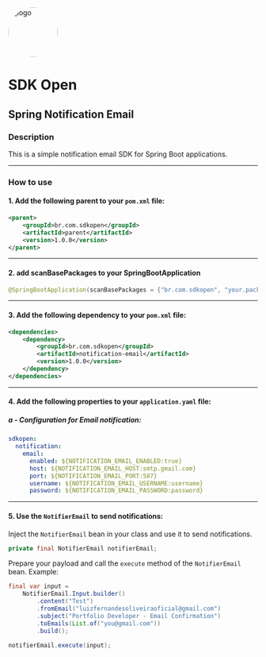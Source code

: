 <img src="https://github.com/user-attachments/assets/801ecb0c-455c-41a8-bb52-15d4318f2e78" alt="logo" width="100" style="border-radius: 50%;" />

# SDK Open
## Spring Notification Email

### Description
This is a simple notification email SDK for Spring Boot applications.

___

### How to use
#### 1. Add the following parent to your `pom.xml` file:

```xml
<parent>
    <groupId>br.com.sdkopen</groupId>
    <artifactId>parent</artifactId>
    <version>1.0.0</version>
</parent>
```
___

#### 2. add scanBasePackages to your SpringBootApplication
```java
@SpringBootApplication(scanBasePackages = {"br.com.sdkopen", "your.package.name.here"})
```
___

#### 3. Add the following dependency to your `pom.xml` file:

```xml
<dependencies>
    <dependency>
        <groupId>br.com.sdkopen</groupId>
        <artifactId>notification-email</artifactId>
        <version>1.0.0</version>
    </dependency>
</dependencies>
```
___

#### 4. Add the following properties to your `application.yaml` file:

##### a - Configuration for Email notification:
    
```yaml
sdkopen:
  notification:
    email:
      enabled: ${NOTIFICATION_EMAIL_ENABLED:true}
      host: ${NOTIFICATION_EMAIL_HOST:smtp.gmail.com}
      port: ${NOTIFICATION_EMAIL_PORT:587}
      username: ${NOTIFICATION_EMAIL_USERNAME:username}
      password: ${NOTIFICATION_EMAIL_PASSWORD:password}
```

___

#### 5. Use the `NotifierEmail` to send notifications:

Inject the `NotifierEmail` bean in your class and use it to send notifications.
```java
private final NotifierEmail notifierEmail;
```

Prepare your payload and call the `execute` method of the `NotifierEmail` bean. Example:
```java
final var input =
    NotifierEmail.Input.builder()
        .content("Test")
        .fromEmail("luizfernandesoliveiraoficial@gmail.com")
        .subject("Portfolio Developer - Email Confirmation")
        .toEmails(List.of("you@gmail.com"))
        .build();

notifierEmail.execute(input);
```

